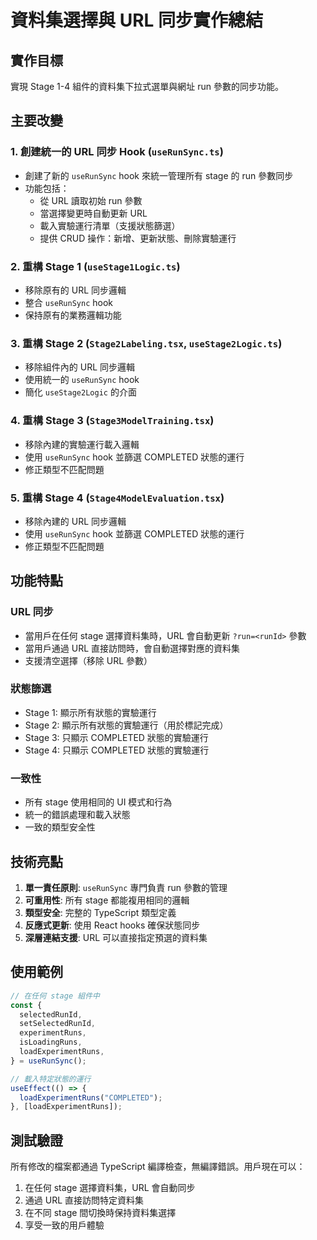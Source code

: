 # 資料集選擇與 URL 同步實作總結

## 實作目標
實現 Stage 1-4 組件的資料集下拉式選單與網址 run 參數的同步功能。

## 主要改變

### 1. 創建統一的 URL 同步 Hook (`useRunSync.ts`)
- 創建了新的 `useRunSync` hook 來統一管理所有 stage 的 run 參數同步
- 功能包括：
  - 從 URL 讀取初始 run 參數
  - 當選擇變更時自動更新 URL
  - 載入實驗運行清單（支援狀態篩選）
  - 提供 CRUD 操作：新增、更新狀態、刪除實驗運行

### 2. 重構 Stage 1 (`useStage1Logic.ts`)
- 移除原有的 URL 同步邏輯
- 整合 `useRunSync` hook
- 保持原有的業務邏輯功能

### 3. 重構 Stage 2 (`Stage2Labeling.tsx`, `useStage2Logic.ts`)
- 移除組件內的 URL 同步邏輯
- 使用統一的 `useRunSync` hook
- 簡化 `useStage2Logic` 的介面

### 4. 重構 Stage 3 (`Stage3ModelTraining.tsx`)
- 移除內建的實驗運行載入邏輯
- 使用 `useRunSync` hook 並篩選 COMPLETED 狀態的運行
- 修正類型不匹配問題

### 5. 重構 Stage 4 (`Stage4ModelEvaluation.tsx`)
- 移除內建的 URL 同步邏輯
- 使用 `useRunSync` hook 並篩選 COMPLETED 狀態的運行
- 修正類型不匹配問題

## 功能特點

### URL 同步
- 當用戶在任何 stage 選擇資料集時，URL 會自動更新 `?run=<runId>` 參數
- 當用戶通過 URL 直接訪問時，會自動選擇對應的資料集
- 支援清空選擇（移除 URL 參數）

### 狀態篩選
- Stage 1: 顯示所有狀態的實驗運行
- Stage 2: 顯示所有狀態的實驗運行（用於標記完成）
- Stage 3: 只顯示 COMPLETED 狀態的實驗運行
- Stage 4: 只顯示 COMPLETED 狀態的實驗運行

### 一致性
- 所有 stage 使用相同的 UI 模式和行為
- 統一的錯誤處理和載入狀態
- 一致的類型安全性

## 技術亮點

1. **單一責任原則**: `useRunSync` 專門負責 run 參數的管理
2. **可重用性**: 所有 stage 都能複用相同的邏輯
3. **類型安全**: 完整的 TypeScript 類型定義
4. **反應式更新**: 使用 React hooks 確保狀態同步
5. **深層連結支援**: URL 可以直接指定預選的資料集

## 使用範例

```typescript
// 在任何 stage 組件中
const {
  selectedRunId,
  setSelectedRunId,
  experimentRuns,
  isLoadingRuns,
  loadExperimentRuns,
} = useRunSync();

// 載入特定狀態的運行
useEffect(() => {
  loadExperimentRuns("COMPLETED");
}, [loadExperimentRuns]);
```

## 測試驗證

所有修改的檔案都通過 TypeScript 編譯檢查，無編譯錯誤。用戶現在可以：

1. 在任何 stage 選擇資料集，URL 會自動同步
2. 通過 URL 直接訪問特定資料集
3. 在不同 stage 間切換時保持資料集選擇
4. 享受一致的用戶體驗

